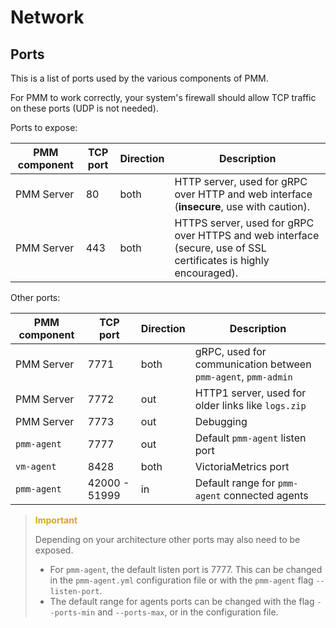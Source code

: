# Network

## Ports

This is a list of ports used by the various components of PMM.

For PMM to work correctly, your system's firewall should allow TCP traffic on these ports (UDP is not needed).

Ports to expose:

PMM component | TCP port      | Direction     | Description
--------------|---------------|---------------|------
PMM Server    |   80          | both          | HTTP server, used for gRPC over HTTP and web interface (**insecure**, use with caution).
PMM Server    |  443          | both          | HTTPS server, used for gRPC over HTTPS and web interface (secure, use of SSL certificates is highly encouraged).

Other ports:

PMM component | TCP port      | Direction     | Description
--------------|---------------|---------------|------
PMM Server    | 7771          | both          | gRPC, used for communication between `pmm-agent`, `pmm-admin`
PMM Server    | 7772          | out           | HTTP1 server, used for older links like `logs.zip`
PMM Server    | 7773          | out           | Debugging
`pmm-agent`   | 7777          | out           | Default `pmm-agent` listen port
`vm-agent`    | 8428          | both          | VictoriaMetrics port
`pmm-agent`   | 42000 - 51999 | in            | Default range for `pmm-agent` connected agents

> <b style="color:goldenrod">Important</b>
>
> Depending on your architecture other ports may also need to be exposed.
> - For `pmm-agent`, the default listen port is 7777. This can be changed in the `pmm-agent.yml` configuration file or with the `pmm-agent` flag `--listen-port`.
> - The default range for agents ports can be changed with the flag `--ports-min` and  `--ports-max`, or in the configuration file.
